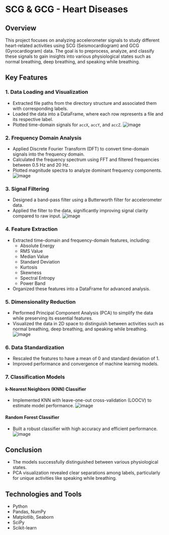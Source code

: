 # SCG & GCG - Heart Diseases

## Overview

This project focuses on analyzing accelerometer signals to study different heart-related activities using SCG (Seismocardiogram) and GCG (Gyrocardiogram) data. The goal is to preprocess, analyze, and classify these signals to gain insights into various physiological states such as normal breathing, deep breathing, and speaking while breathing.

## Key Features

### 1. **Data Loading and Visualization**
- Extracted file paths from the directory structure and associated them with corresponding labels.
- Loaded the data into a DataFrame, where each row represents a file and its respective label.
- Plotted time-domain signals for `accX`, `accY`, and `accZ`.
![image](https://github.com/user-attachments/assets/730a853e-5ea9-41e5-b7eb-b2253facda92)

### 2. **Frequency Domain Analysis**
- Applied Discrete Fourier Transform (DFT) to convert time-domain signals into the frequency domain.
- Calculated the frequency spectrum using FFT and filtered frequencies between 0.5 Hz and 20 Hz.
- Plotted magnitude spectra to analyze dominant frequency components.
![image](https://github.com/user-attachments/assets/44b37443-fc6e-4e28-a49f-af605266c290)

### 3. **Signal Filtering**
- Designed a band-pass filter using a Butterworth filter for accelerometer data.
- Applied the filter to the data, significantly improving signal clarity compared to raw input.
![image](https://github.com/user-attachments/assets/7baec7dc-8cad-432c-9226-21b8fdd85ed2)

### 4. **Feature Extraction**
- Extracted time-domain and frequency-domain features, including:
  - Absolute Energy
  - RMS Value
  - Median Value
  - Standard Deviation
  - Kurtosis
  - Skewness
  - Spectral Entropy
  - Power Band
- Organized these features into a DataFrame for advanced analysis.

### 5. **Dimensionality Reduction**
- Performed Principal Component Analysis (PCA) to simplify the data while preserving its essential features.
- Visualized the data in 2D space to distinguish between activities such as normal breathing, deep breathing, and speaking while breathing.
![image](https://github.com/user-attachments/assets/1a4e5c30-7b91-402f-95d9-6c63e4d4a0f5)

### 6. **Data Standardization**
- Rescaled the features to have a mean of 0 and standard deviation of 1.
- Improved performance and convergence of machine learning models.

### 7. **Classification Models**
#### **k-Nearest Neighbors (KNN) Classifier**
- Implemented KNN with leave-one-out cross-validation (LOOCV) to estimate model performance.
![image](https://github.com/user-attachments/assets/df60d5fd-ac6d-4473-9518-105527f9ca2c)

#### **Random Forest Classifier**
- Built a robust classifier with high accuracy and efficient performance.
![image](https://github.com/user-attachments/assets/c87eaa5a-af76-479a-bffc-855920acac45)

## Conclusion
- The models successfully distinguished between various physiological states.
- PCA visualization revealed clear separations among labels, particularly for unique activities like speaking while breathing.

## Technologies and Tools
- Python
- Pandas, NumPy
- Matplotlib, Seaborn
- SciPy
- Scikit-learn
